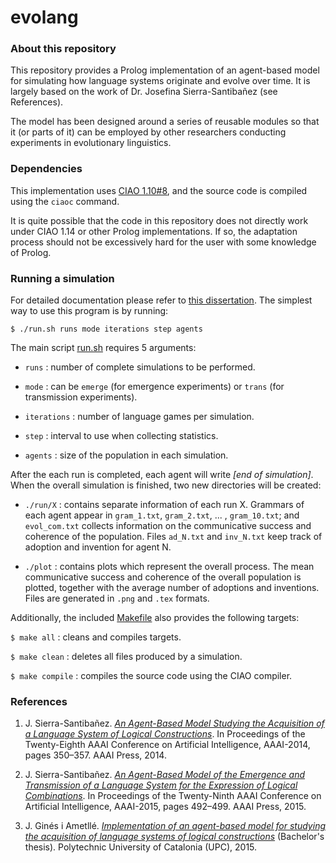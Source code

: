 # evolang

### About this repository

This repository provides a Prolog implementation of an agent-based model for simulating how language systems originate and evolve over time. It is largely based on the work of Dr. Josefina Sierra-Santibañez (see References).

The model has been designed around a series of reusable modules so that it (or parts of it) can be employed by other researchers conducting experiments in evolutionary linguistics.

### Dependencies

This implementation uses [CIAO 1.10#8](http://ciao-lang.org/download_legacy.html), and the source code is compiled using the `ciaoc` command.

It is quite possible that the code in this repository does not directly work under CIAO 1.14 or other Prolog implementations. If so, the adaptation process should not be excessively hard for the user with some knowledge of Prolog.

### Running a simulation

For detailed documentation please refer to [this dissertation](http://hdl.handle.net/2117/77998). The simplest way to use this program is by running:

```$ ./run.sh runs mode iterations step agents```

The main script [run.sh](run.sh) requires 5 arguments:

* `runs` : number of complete simulations to be performed.

* `mode` : can be `emerge` (for emergence experiments) or `trans` (for transmission experiments).

* `iterations` : number of language games per simulation.

* `step` : interval to use when collecting statistics.

* `agents` : size of the population in each simulation.

After the each run is completed, each agent will write _[end of simulation]_. When the overall simulation is finished, two new directories will be created:
   
* `./run/X` : contains separate information of each run X. Grammars of each agent appear in `gram_1.txt`, `gram_2.txt`, ... , `gram_10.txt`; and `evol_com.txt` collects information on the communicative success and coherence of the population. Files `ad_N.txt` and `inv_N.txt` keep track of adoption and invention for agent N.
       
* `./plot` : contains plots which represent the overall process. The mean communicative success and coherence of the overall population is plotted, together with the average number of adoptions and inventions. Files are generated in `.png` and `.tex` formats.
  
Additionally, the included [Makefile](Makefile) also provides the following targets:

```$ make all``` : cleans and compiles targets.

```$ make clean``` : deletes all files produced by a simulation.

```$ make compile``` : compiles the source code using the CIAO compiler.

### References

1. J. Sierra-Santibañez. [_An Agent-Based Model Studying the Acquisition of a Language System of Logical Constructions_](https://www.aaai.org/ocs/index.php/AAAI/AAAI14/paper/view/8342/8441). In Proceedings of the Twenty-Eighth AAAI Conference on Artificial Intelligence, AAAI-2014, pages 350–357. AAAI Press, 2014.

2. J. Sierra-Santibañez. [_An Agent-Based Model of the Emergence and Transmission of a Language System for the Expression of Logical Combinations_](https://www.aaai.org/ocs/index.php/AAAI/AAAI15/paper/view/9348/9285). In Proceedings of the Twenty-Ninth AAAI Conference on Artificial Intelligence, AAAI-2015, pages 492–499. AAAI Press, 2015.

3. J. Ginés i Ametllé. [_Implementation of an agent-based model for studying the acquisition of language systems of logical constructions_](http://hdl.handle.net/2117/77998) (Bachelor's thesis). Polytechnic University of Catalonia (UPC), 2015.
